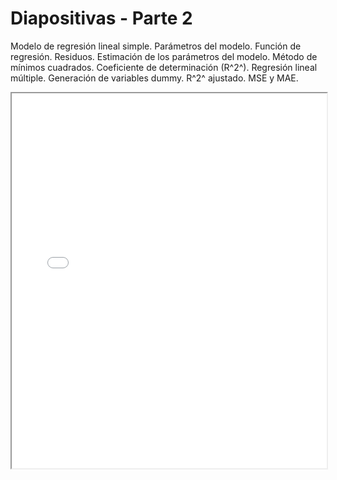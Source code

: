 # Diapositivas - Parte 2

Modelo de regresión lineal simple. Parámetros del modelo. Función de regresión. Residuos. Estimación de los parámetros del modelo. Método de mínimos cuadrados. Coeficiente de determinación (R^2^). Regresión lineal múltiple. Generación de variables dummy. R^2^ ajustado. MSE y MAE.

<iframe src="./slides/u6-ajustes-modelos-p2.html" width="100%" height="600px"></iframe>